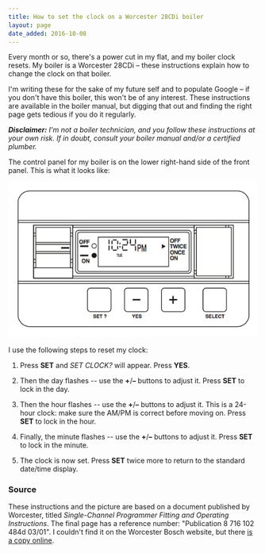 ```yaml
---
title: How to set the clock on a Worcester 28CDi boiler
layout: page
date_added: 2016-10-08
---
```


Every month or so, there's a power cut in my flat, and my boiler clock resets.
My boiler is a Worcester 28CDi &ndash; these instructions explain how to change the clock on that boiler.

I'm writing these for the sake of my future self and to populate Google &ndash; if you don't have this boiler, this won't be of any interest.
These instructions are available in the boiler manual, but digging that out and finding the right page gets tedious if you do it regularly.

<!-- summary -->

_**Disclaimer:** I'm not a boiler technician, and you follow these instructions at your own risk.
If in doubt, consult your boiler manual and/or a certified plumber._

The control panel for my boiler is on the lower right-hand side of the front panel.
This is what it looks like:

![Control panel for a Worcester 28CDi boiler](/images/notes/boiler-panel.png)

I use the following steps to reset my clock:

1.  Press **SET** and *SET CLOCK?* will appear.  Press **YES**.

2.  Then the day flashes -- use the **+**/**&ndash;** buttons to adjust it.
    Press **SET** to lock in the day.

3.  Then the hour flashes -- use the **+**/**&ndash;** buttons to adjust it.
    This is a 24-hour clock: make sure the AM/PM is correct before moving on.
    Press **SET** to lock in the hour.

4.  Finally, the minute flashes -- use the **+**/**&ndash;** buttons to adjust it.
    Press **SET** to lock in the minute.

5.  The clock is now set.
    Press **SET** twice more to return to the standard date/time display.

### Source

These instructions and the picture are based on a document published by Worcester, titled *Single-Channel Programmer Fitting and Operating Instructions*.
The final page has a reference number: "Publication 8 716 102 484d 03/01".
I couldn't find it on the Worcester Bosch website, but there [is a copy online](http://www.gotogasdocs.co.uk/f/m/Worcester/Other%20Equipment%20&%20Information/single-channel-programmer.pdf).